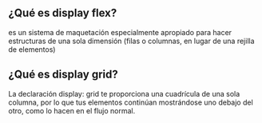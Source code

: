 ## ¿Qué es display flex?

es un sistema de maquetación especialmente apropiado para hacer estructuras de una sola dimensión (filas o columnas, en lugar de una rejilla de elementos)

## ¿Qué es display grid?

 La declaración display: grid te proporciona una cuadrícula de una sola columna, por lo que tus elementos continúan mostrándose uno debajo del otro, como lo hacen en el flujo normal.